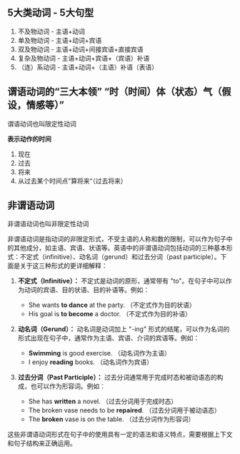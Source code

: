 ## 5大类动词 - 5大句型

1. 不及物动词 - 主语+动词
2. 单及物动词 - 主语+动词+宾语
3. 双及物动词 - 主语+动词+间接宾语+直接宾语
4. 复杂及物动词 - 主语+动词+宾语+（宾语）补语
5. （连）系动词 - 主语+动词+（主语）补语（表语）

## 谓语动词的“三大本领” “时（时间）体（状态）气（假设，情感等）”

谓语动词也叫限定性动词

**表示动作的时间**

1. 现在
2. 过去
3. 将来
4. 从过去某个时间点”算将来“（过去将来）

## 非谓语动词

非谓语动词也叫非限定性动词

非谓语动词是指动词的非限定形式，不受主语的人称和数的限制，可以作为句子中的其他成分，如主语、宾语、状语等。英语中的非谓语动词包括动词的三种基本形式：不定式（infinitive）、动名词（gerund）和过去分词（past participle）。下面是关于这三种形式的更详细解释：

1. **不定式（Infinitive）：** 不定式是动词的原形，通常带有 "to"。在句子中可以作为动词的宾语、目的状语、目的补语等。例如：
   - She wants **to dance** at the party. （不定式作为目的状语）
   - His goal is **to become** a doctor. （不定式作为目的补语）

2. **动名词（Gerund）：** 动名词是动词加上 "-ing" 形式的结尾，可以作为名词的形式出现在句子中，通常作为主语、宾语、介词的宾语等。例如：
   - **Swimming** is good exercise. （动名词作为主语）
   - I enjoy **reading** books. （动名词作为宾语）

3. **过去分词（Past Participle）：** 过去分词通常用于完成时态和被动语态的构成，也可以作为形容词。例如：
   - She has **written** a novel. （过去分词用于完成时态）
   - The broken vase needs to be **repaired**. （过去分词用于被动语态）
   - The **broken** vase is on the table. （过去分词作为形容词）

这些非谓语动词形式在句子中的使用具有一定的语法和语义特点，需要根据上下文和句子结构来正确运用。